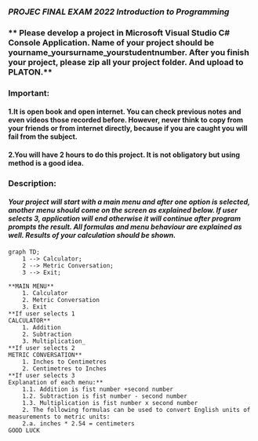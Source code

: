 ### _PROJEC FINAL EXAM 2022 Introduction to Programming_ 
### ** Please develop a project in Microsoft Visual Studio C# Console Application. Name of your project should be yourname_yoursurname_yourstudentnumber. After you finish your project, please zip all your project folder. And upload to PLATON.**
### Important: 
#### 1.It is open book and open internet. You can check previous notes and even videos those recorded before. However, never think to copy from your friends or from internet directly, because if you are caught you will fail from the subject.
#### 2.You will have 2 hours to do this project. It is not obligatory but using method is a good idea.
### Description:
#### _Your project will start with a main menu and after one option is selected, another menu should come on the screen as explained below. If user selects 3, application will end otherwise it will continue after program prompts the result. All formulas and menu behaviour are explained as well. Results of your calculation should be shown._
```mermaid
graph TD;
    1 --> Calculator;
    2 --> Metric Conversation;
    3 --> Exit;
```

```### **There should be a main menu.**
**MAIN MENU**
    1. Calculator
    2. Metric Conversation
    3. Exit
**If user selects 1 
CALCULATOR**
    1. Addition
    2. Subtraction
    3. Multiplication_
**If user selects 2
METRIC CONVERSATION**
    1. Inches to Centimetres
    2. Centimetres to Inches
**If user selects 3
Explanation of each menu:**
    1.1. Addition is fist number +second number
    1.2. Subtraction is fist number - second number
    1.3. Multiplication is fist number x second number
    2. The following formulas can be used to convert English units of measurements to metric units:
    2.a. inches * 2.54 = centimeters
GOOD LUCK
```


